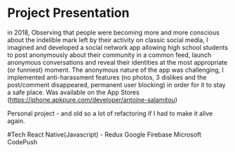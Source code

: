 # Project Presentation
in 2018,
Observing that people were becoming more and more conscious about the indelible mark left by their activity on classic social media, I imagined and developed a social network app allowing high school students to post anonymously about their community in a common feed, launch anonymous conversations and reveal their identities at the most appropriate (or funniest) moment. The anonymous nature of the app was challenging, I implemented anti-harassment features (no photos, 3 dislikes and the post/comment disappeared, permanent user blocking) in order for it to stay a safe place. Was available on the App Stores (https://iphone.apkpure.com/developer/antoine-salamitou)

Personal project - and old so a lot of refactoring if I had to make it alive again.

#Tech 
React Native(Javascript) - Redux
Google Firebase 
Microsoft CodePush

